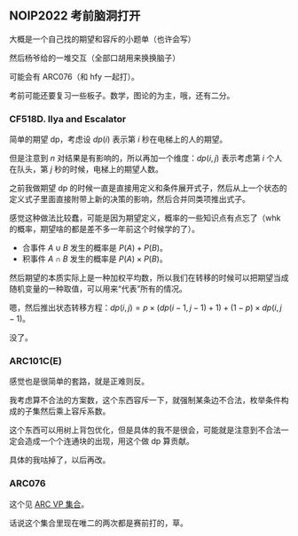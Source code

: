 
## NOIP2022 考前脑洞打开

大概是一个自己找的期望和容斥的小题单（也许会写）

然后杨爷给的一堆交互（全部口胡用来换换脑子）

可能会有 ARC076（和 hfy 一起打）。

考前可能还要复习一些板子。数学，图论的为主，哦，还有二分。

### CF518D. Ilya and Escalator

简单的期望 dp，考虑设 $dp(i)$ 表示第 $i$ 秒在电梯上的人的期望。

但是注意到 $n$ 对结果是有影响的，所以再加一个维度：$dp(i, j)$ 表示考虑第 $i$ 个人在队头，第 $j$ 秒的时候，电梯上的期望人数。

之前我做期望 dp 的时候一直是直接用定义和条件展开式子，然后从上一个状态的定义式子里面直接附带上新的决策的影响，然后合并同类项推出式子。

感觉这种做法比较蠢，可能是因为期望定义，概率的一些知识点有点忘了（whk 的概率，期望啥的都是差不多一年前这个时候学的了）。

+ 合事件 $A\cup B$ 发生的概率是 $P(A) + P(B)$。
+ 积事件 $A\cap B$ 发生的概率是 $P(A) \times P(B)$。

然后期望的本质实际上是一种加权平均数，所以我们在转移的时候可以把期望当成随机变量的一种取值，可以用来“代表”所有的情况。

嗯，然后推出状态转移方程：$dp(i, j) = p \times (dp(i - 1, j - 1) + 1) + (1 - p) \times dp(i, j - 1)$。

没了。

### ARC101C(E)

感觉也是很简单的套路，就是正难则反。

我考虑算不合法的方案数，这个东西容斥一下，就强制某条边不合法，枚举条件构成的子集然后乘上容斥系数。

这个东西可以用树上背包优化，但是具体的我不是很会，可能就是注意到不合法一定会造成一个个连通块的出现，用这个做 dp 算贡献。

具体的我咕掉了，以后再改。

### ARC076

这个见 [ARC VP 集合](../arc-vp-record.md)。

话说这个集合里现在唯二的两次都是赛前打的，草。
